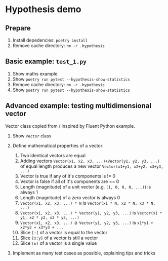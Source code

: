 # Hypothesis demo


## Prepare

1. Install depedencies: `poetry install`
2. Remove cache directory: `rm -r .hypothesis`

## Basic example: `test_1.py`

1. Show maths example
2. Show `poetry run pytest --hypothesis-show-statistics`
3. Remove cache directory: `rm -r .hypothesis`
4. Show `poetry run pytest --hypothesis-show-statistics`


## Advanced example: testing multidimensional vector

Vector class copied from / inspired by Fluent Python example.

1. Show `Vector` class
2. Define mathematical properties of a vector:

    1. Two identical vectors are equal
    2. Adding vectors `Vector(x1, x2, x3, ...)+Vector(y1, y2, y3, ...)` of
       equal length produces a new vector `Vector(x1+y1, x2+y2, x3+y3, ...)`
    3. Vector is true if any of it's components is != 0
    4. Vector is false if all of it's components are == 0
    5. Length (magnitude) of a unit vector (e.g. `(1, 0, 0, 0, ...)`) is always 1
    6. Length (magnitude) of a zero vector is always 0
    7. `Vector(x1, x2, x3, ...) * N` is `Vector(x1 * N, x2 * N, x3 * N, ...)`
    8. `Vector(x1, x2, x3, ...) * Vector(y1, y2, y3, ...)` is
       `Vector(x1 * y1, x2 * y2, x3 * y3, ...)`
    9. `Vector(x1, x2, x3, ...) @ Vector(y1, y2, y3, ...)` is
       `x1*y1 + x2*y2 + x3*y3 + ...`
    10. Slice `[:]` of a vector is equal to the vector
    11. Slice `[x:y]` of a vector is still a vector
    12. Slice `[n]` of a vector is a single value

3. Implement as many test cases as possible, explaining tips and tricks
